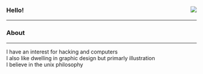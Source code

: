 ### Hello! <img align=right src="https://komarev.com/ghpvc/?username=mausn1&color=lightgrey"/>
***
### About<br />
***
I have an interest for hacking and computers<br />
I also like dwelling in graphic design but primarly illustration<br />
I believe in the unix philosophy


